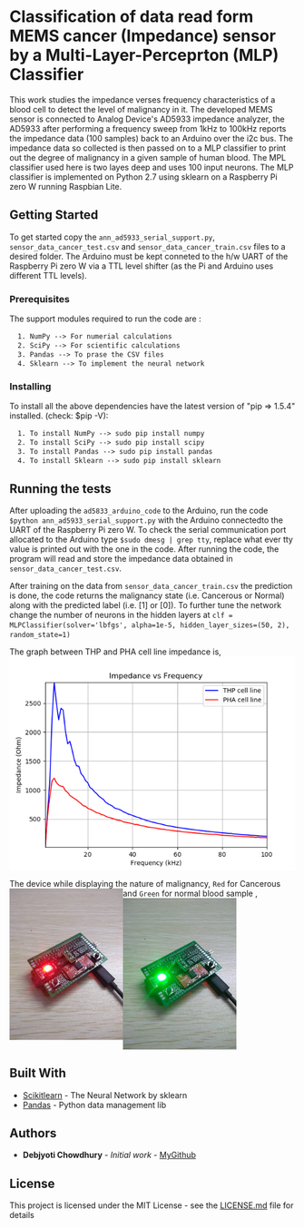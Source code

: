 # Classification of data read form MEMS cancer (Impedance) sensor by a Multi-Layer-Perceprton (MLP) Classifier 

This work studies the impedance verses frequency characteristics of a blood cell to detect the level of malignancy in it. The developed MEMS sensor is connected to Analog Device's AD5933 impedance analyzer, the AD5933 after performing a frequency sweep from 1kHz to 100kHz reports the impedance data (100 samples) back to an Arduino over the i2c bus. The impedance data so collected is then passed on to a MLP classifier to print out the degree of malignancy in a given sample of human blood. The MPL classifier used here is two layes deep and uses 100 input neurons. The MLP classifier is implemented on Python 2.7 using sklearn on a Raspberry Pi zero W running Raspbian Lite.   

## Getting Started

To get started copy the `ann_ad5933_serial_support.py`, `sensor_data_cancer_test.csv` and `sensor_data_cancer_train.csv` files to a desired folder. The Arduino must be kept conneted to the h/w UART of the Raspberry Pi zero W via a TTL level shifter (as the Pi and Arduino uses different TTL levels).

### Prerequisites

The support modules required to run the code are :
     
      1. NumPy --> For numerial calculations
      2. SciPy --> For scientific calculations  
      3. Pandas --> To prase the CSV files
      4. Sklearn --> To implement the neural network

### Installing

To install all the above dependencies have the latest version of "pip => 1.5.4" installed. (check: $pip -V):

      1. To install NumPy --> sudo pip install numpy
      2. To install SciPy --> sudo pip install scipy
      3. To install Pandas --> sudo pip install pandas
      4. To install Sklearn --> sudo pip install sklearn

## Running the tests

After uploading the `ad5833_arduino_code` to the Arduino, run the code `$python ann_ad5933_serial_support.py` with the Arduino connectedto the UART of the Raspberry Pi zero W. To check the serial communication port allocated to the Arduino type 
`$sudo dmesg | grep tty`, replace what ever tty value is printed out with the one in the code. After running the code, the program will read and store the impedance data obtained in `sensor_data_cancer_test.csv`.   

After training on the data from `sensor_data_cancer_train.csv` the prediction is done, the code returns the malignancy state (i.e. Cancerous or Normal) along with the predicted label (i.e. [1] or [0]). To further tune the network change the number of neurons in the hidden layers at `clf = MLPClassifier(solver='lbfgs', alpha=1e-5, hidden_layer_sizes=(50, 2), random_state=1)`

The graph between THP and PHA cell line impedance is, 
<img align="center" src="https://github.com/debjyotiC/AD5933-MEMS-Cancer-Sensor/blob/master/images/thp_pha_imp.png" width="580">


The device while displaying the nature of malignancy, `Red` for Cancerous and `Green` for normal blood sample , 
<img align="left" src="https://github.com/debjyotiC/AD5933-MEMS-Cancer-Sensor/blob/master/images/Cancerous.jpg" width="200">
<img align="center" src="https://github.com/debjyotiC/AD5933-MEMS-Cancer-Sensor/blob/master/images/not_cancerous.jpg" width="200">


## Built With

* [Scikitlearn](http://scikit-learn.org/) - The Neural Network by sklearn 
* [Pandas](https://pandas.pydata.org/) - Python data management lib

## Authors

* **Debjyoti Chowdhury** - *Initial work* - [MyGithub](https://github.com/debjyotiC)

## License

This project is licensed under the MIT License - see the [LICENSE.md](LICENSE.md) file for details
